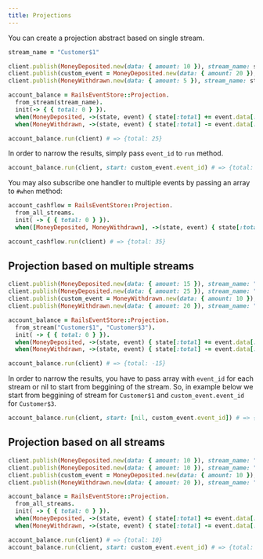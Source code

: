 ```yaml
---
title: Projections
---
```


You can create a projection abstract based on single stream.

```ruby
stream_name = "Customer$1"

client.publish(MoneyDeposited.new(data: { amount: 10 }), stream_name: stream_name)
client.publish(custom_event = MoneyDeposited.new(data: { amount: 20 }), stream_name: stream_name)
client.publish(MoneyWithdrawn.new(data: { amount: 5 }), stream_name: stream_name)

account_balance = RailsEventStore::Projection.
  from_stream(stream_name).
  init(-> { { total: 0 } }).
  when(MoneyDeposited, ->(state, event) { state[:total] += event.data[:amount] }).
  when(MoneyWithdrawn, ->(state, event) { state[:total] -= event.data[:amount] })

account_balance.run(client) # => {total: 25}
```

In order to narrow the results, simply pass `event_id` to `run` method.

```ruby
account_balance.run(client, start: custom_event.event_id) # => {total: -5}
```

You may also subscribe one handler to multiple events by passing an array to `#when` method:

```ruby
account_cashflow = RailsEventStore::Projection.
  from_all_streams.
  init( -> { { total: 0 } }).
  when([MoneyDeposited, MoneyWithdrawn], ->(state, event) { state[:total] += event.data[:amount] })

account_cashflow.run(client) # => {total: 35}
```

## Projection based on multiple streams

```ruby
client.publish(MoneyDeposited.new(data: { amount: 15 }), stream_name: "Customer$1")
client.publish(MoneyDeposited.new(data: { amount: 25 }), stream_name: "Customer$2")
client.publish(custom_event = MoneyWithdrawn.new(data: { amount: 10 }), stream_name: "Customer$3")
client.publish(MoneyWithdrawn.new(data: { amount: 20 }), stream_name: "Customer$3")

account_balance = RailsEventStore::Projection.
  from_stream("Customer$1", "Customer$3").
  init( -> { { total: 0 } }).
  when(MoneyDeposited, ->(state, event) { state[:total] += event.data[:amount] }).
  when(MoneyWithdrawn, ->(state, event) { state[:total] -= event.data[:amount] })

account_balance.run(client) # => {total: -15}
```

In order to narrow the results, you have to pass array with `event_id` for each stream or nil to start from beggining of the stream. So, in example below we start from beggining of stream for `Customer$1` and `custom_event.event_id` for `Customer$3`.

```ruby
account_balance.run(client, start: [nil, custom_event.event_id]) # => {total: -5}
```

## Projection based on all streams

```ruby
client.publish(MoneyDeposited.new(data: { amount: 10 }), stream_name: "Customer$1")
client.publish(MoneyDeposited.new(data: { amount: 10 }), stream_name: "Customer$2")
client.publish(custom_event = MoneyDeposited.new(data: { amount: 10 }), stream_name: "Customer$3")
client.publish(MoneyWithdrawn.new(data: { amount: 20 }), stream_name: "Customer$4")

account_balance = RailsEventStore::Projection.
  from_all_streams.
  init( -> { { total: 0 } }).
  when(MoneyDeposited, ->(state, event) { state[:total] += event.data[:amount] }).
  when(MoneyWithdrawn, ->(state, event) { state[:total] -= event.data[:amount] })

account_balance.run(client) # => {total: 10}
account_balance.run(client, start: custom_event.event_id) # => {total: -20}
```
